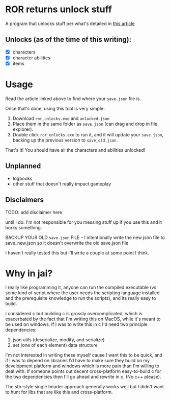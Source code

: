 # ROR returns unlock stuff

A program that unlocks stuff per what's detailed in [this
article](https://gameplay.tips/guides/risk-of-rain-returns-how-to-get-infinite-items-legitimately.html)

## Unlocks (as of the time of this writing):

- [x] characters
- [x] character abilities
- [x] items

# Usage

Read the article linked above to find where your `save.json` file is.

Once that's done, using this tool is very simple:

1. Download `ror_unlocks.exe` and `unlocked.json`
2. Place them in the same folder as `save.json` (can drag and drop in file explorer).
3. Double click `ror_unlocks.exe` to run it, and it will update your `save.json`,
    backing up the previous version to `save_old.json`.

That's it! You should have all the characters and abilities unlocked!

## Unplanned

- logbooks
- other stuff that doesn't really impact gameplay

## Disclaimers

TODO: add disclaimer here

until I do: I'm not responsible for you messing stuff up if you use this and it
borks something.

BACKUP YOUR OLD `save.json` FILE - I intentionally write the new json file to
save_new.json so it doesn't overwrite the old save.json file

I haven't really tested this but I'll write a couple at some point I think.

# Why in jai?

I really like programming it, anyone can run the compiled executable (vs some
kind of script where the user needs the scripting language installed and the
prerequisite knowledge to run the scripts), and its really easy to build.

I considered c but building c is grossly overcomplicated, which is exacerbated
by the fact that I'm writing this on MacOS, while it's meant to be used on
windows. If I was to write this in c I'd need two principle dependencies:

1. json utils (deserialize, modify, and serialize)
2. set (one of each element) data structure

I'm not interested in writing these myself cause I want this to be quick, and
if I was to depend on libraries I'd have to make sure they build on my
development platform and windows which is more pain than I'm willing to deal
with. If someone points out decent cross-platform easy-to-build c for the two
dependencies then I'll go ahead and rewrite in c. (No c++ please).

The stb-style single header approach generally works well but I didn't want to
hunt for libs that are like this and cross-platform.

